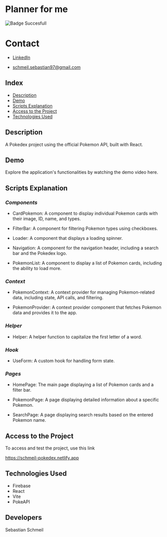 # **Planner for me**

![Badge Succesfull](https://img.shields.io/badge/STATUS-FINALIZED-green)

# Contact
* [LinkedIn](https://www.linkedin.com/in/sebastian-schmeil/)

* schmeil.sebastian97@gmail.com

## Index

- [Description](#description)
- [Demo](#demo)
- [Scripts Explanation](#scripts-explanation)
- [Access to the Project](#access-to-the-project)
- [Technologies Used](#technologies-used)

## Description
A Pokedex project using the official Pokemon API, built with React.

## Demo
Explore the application's functionalities by watching the demo video here.

## Scripts Explanation
### ***Components***
* CardPokemon: A component to display individual Pokemon cards with their image, ID, name, and types.
  
* FilterBar: A component for filtering Pokemon types using checkboxes.

* Loader: A component that displays a loading spinner.

* Navigation: A component for the navigation header, including a search bar and the Pokedex logo.

* PokemonList: A component to display a list of Pokemon cards, including the ability to load more.

### ***Context***
* PokemonContext: A context provider for managing Pokemon-related data, including state, API calls, and filtering.

* PokemonProvider: A context provider component that fetches Pokemon data and provides it to the app.

### ***Helper***
* Helper: A helper function to capitalize the first letter of a word.

### ***Hook***
* UseForm: A custom hook for handling form state.

### ***Pages***
* HomePage: The main page displaying a list of Pokemon cards and a filter bar.

* PokemonPage: A page displaying detailed information about a specific Pokemon.

* SearchPage: A page displaying search results based on the entered Pokemon name.

## Access to the Project

To access and test the project, use this link

https://schmeil-pokedex.netlify.app

## Technologies Used
+ Firebase
+ React
+ Vite
+ PokeAPI

## Developers
Sebastian Schmeil
